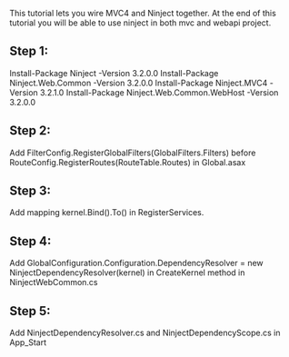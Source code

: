 This tutorial lets you wire MVC4 and Ninject together. At the end of this tutorial you will be able to use ninject in both mvc and webapi project.

Step 1:
---
Install-Package Ninject -Version 3.2.0.0
Install-Package Ninject.Web.Common -Version 3.2.0.0
Install-Package Ninject.MVC4 -Version 3.2.1.0
Install-Package Ninject.Web.Common.WebHost -Version 3.2.0.0

Step 2:
---
Add FilterConfig.RegisterGlobalFilters(GlobalFilters.Filters) before  RouteConfig.RegisterRoutes(RouteTable.Routes) in Global.asax

Step 3:
---
Add mapping kernel.Bind<Interface>().To<ConcreteClass>() in RegisterServices. 

Step 4:
---
Add  GlobalConfiguration.Configuration.DependencyResolver = new NinjectDependencyResolver(kernel) in CreateKernel method in NinjectWebCommon.cs

Step 5:
---
Add NinjectDependencyResolver.cs and NinjectDependencyScope.cs in App_Start
